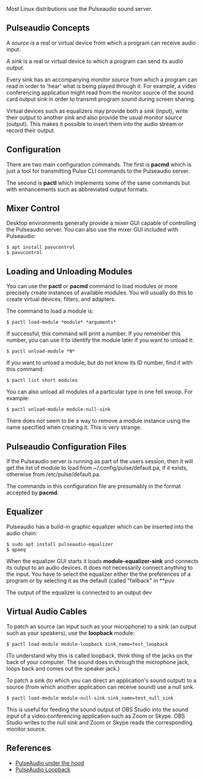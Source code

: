Most Linux distributions use the Pulseaudio sound server.

## Pulseaudio Concepts

A *source* is a real or virtual device from which a program can receive audio input.

A *sink* is a real or virtual device to which a program can send its audio output.

Every sink has an accompanying *monitor source* from which a program can read in order
to 'hear' what is being played through it. For example, a video conferencing application
might read from the monitor source of the sound card output sink in order to transmit
program sound during screen sharing.

Virtual devices such as equalizers may provide both a *sink* (input), write their
output to another *sink* and also provide the usual monitor *source* (output).
This makes it possible to insert them into the audio stream or record their
output.

## Configuration

There are two main configuration commands. The first is **pacmd** which
is just a tool for transmitting Pulse CLI commands to the Pulseaudio
server.

The second is **pactl** which implements some of the same commands
but with enhancements such as abbreviated output formats.

## Mixer Control

Desktop environments generally provide a mixer GUI capable of
controlling the Pulseaudio server. You can also use the mixer
GUI included with Pulseaudio:

    $ apt install pavucontrol
    $ pavucontrol

## Loading and Unloading Modules

You can use the **pactl** or **pacmd** command to load modules or more
precisely create instances of available modules. You will usually do
this to create virtual devices, filters, and adapters.

The command to load a module is:

    $ pactl load-module *module* *arguments*

If successful, this command will print a number. If you remember this number,
you can use it to identify the module later if you want to unload it:

    $ pactl unload-module *N*

If you want to unload a module, but do not know its ID number, find it
with this command:

	$ pactl list short modules

You can also unload all modules of a particular type in one fell swoop.
For example:

    $ pactl unload-module module-null-sink

There does not seem to be a way to remove a module instance using the
name specified when creating it. This is very strange.

## Pulseaudio Configuration Files

If the Pulseaudio server is running as part of the users session, then
it will get the list of module to load from ~/.config/pulse/default.pa,
if it exists, otherwise from /etc/pulse/default.pa.  

The commands in this configuration file are presumably in the format
accepted by **pacmd**.

## Equalizer

Pulseaudio has a build-in graphic equalizer which can be inserted into the
audio chain:

    $ sudo apt install pulseaudio-equalizer
    $ qpaeq

When the equalizer GUI starts it loads **module-equalizer-sink** and connects
its output to an audio devices. It does not necessarily connect anything
to the input. You have to select the equalizer either the the preferences
of a program or by selecting it as the default (called "fallback" in
**puv

The output of the equalizer is connected to an output dev

## Virtual Audio Cables

To patch an source (an input such as your microphone) to a sink (an
output such as your speakers), use the **loopback** module:

    $ pactl load-module module-loopback sink_name=test_loopback

(To understand why this is called loopback, think thing of the jacks on the back
of your computer. The sound does in through the microphone jack, loops back and comes
out the speaker jack.)

To patch a sink (to which you can direct an application's sound output) to a source
(from which another application can receive sound) use a null sink.

    $ pactl load-module module-null-sink sink_name=test_null_sink

This is useful for feeding the sound output of OBS Studio into the sound input of
a video conferencing application such as Zoom or Skype. OBS Studio writes to the
null sink and Zoom or Skype reads the corresponding monitor source.

## References

* [PulseAudio under the hood](https://gavv.github.io/articles/pulseaudio-under-the-hood/)
* [PulseAudio Loopback](https://endless.ersoft.org/pulseaudio-loopback/)


